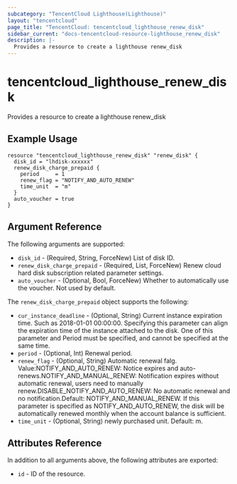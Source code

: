 ```yaml
---
subcategory: "TencentCloud Lighthouse(Lighthouse)"
layout: "tencentcloud"
page_title: "TencentCloud: tencentcloud_lighthouse_renew_disk"
sidebar_current: "docs-tencentcloud-resource-lighthouse_renew_disk"
description: |-
  Provides a resource to create a lighthouse renew_disk
---
```


# tencentcloud_lighthouse_renew_disk

Provides a resource to create a lighthouse renew_disk

## Example Usage

```hcl
resource "tencentcloud_lighthouse_renew_disk" "renew_disk" {
  disk_id = "lhdisk-xxxxxx"
  renew_disk_charge_prepaid {
    period     = 1
    renew_flag = "NOTIFY_AND_AUTO_RENEW"
    time_unit  = "m"
  }
  auto_voucher = true
}
```

## Argument Reference

The following arguments are supported:

* `disk_id` - (Required, String, ForceNew) List of disk ID.
* `renew_disk_charge_prepaid` - (Required, List, ForceNew) Renew cloud hard disk subscription related parameter settings.
* `auto_voucher` - (Optional, Bool, ForceNew) Whether to automatically use the voucher. Not used by default.

The `renew_disk_charge_prepaid` object supports the following:

* `cur_instance_deadline` - (Optional, String) Current instance expiration time. Such as 2018-01-01 00:00:00. Specifying this parameter can align the expiration time of the instance attached to the disk. One of this parameter and Period must be specified, and cannot be specified at the same time.
* `period` - (Optional, Int) Renewal period.
* `renew_flag` - (Optional, String) Automatic renewal falg. Value:NOTIFY_AND_AUTO_RENEW: Notice expires and auto-renews.NOTIFY_AND_MANUAL_RENEW: Notification expires without automatic renewal, users need to manually renew.DISABLE_NOTIFY_AND_AUTO_RENEW: No automatic renewal and no notification.Default: NOTIFY_AND_MANUAL_RENEW. If this parameter is specified as NOTIFY_AND_AUTO_RENEW, the disk will be automatically renewed monthly when the account balance is sufficient.
* `time_unit` - (Optional, String) newly purchased unit. Default: m.

## Attributes Reference

In addition to all arguments above, the following attributes are exported:

* `id` - ID of the resource.




